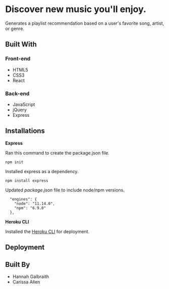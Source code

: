 # Discover new music you'll enjoy.

Generates a playlist recommendation based on a user's favorite song, artist, or genre.

## Built With
### Front-end
* HTML5
* CSS3
* React
### Back-end
* JavaScript
* jQuery
* Express

## Installations

**Express**

Ran this command to create the package.json file.

`npm init`

Installed express as a dependency.

`npm install express`

Updated _package.json_ file to include node/npm versions.

```
  "engines": {
    "node": "11.14.0",
    "npm": "6.9.0"
  },
```

**Heroku CLI**

Installed the [Heroku CLI](https://devcenter.heroku.com/articles/getting-started-with-nodejs#set-up) for deployment.

## Deployment

## Built By
* Hannah Galbraith
* Carissa Allen

